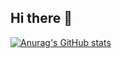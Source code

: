 ## Hi there 👋
[![Anurag's GitHub stats](https://github-readme-stats.vercel.app/api?username=dacchi-s)](https://github.com/anuraghazra/github-readme-stats)
<!--
**dacchi-s/dacchi-s** is a ✨ _special_ ✨ repository because its `README.md` (this file) appears on your GitHub profile.

Here are some ideas to get you started:

- 🔭 I’m currently working on ...
- 🌱 I’m currently learning ...
- 👯 I’m looking to collaborate on ...
- 🤔 I’m looking for help with ...
- 💬 Ask me about ...
- 📫 How to reach me: ...
- 😄 Pronouns: ...
- ⚡ Fun fact: ...
-->
